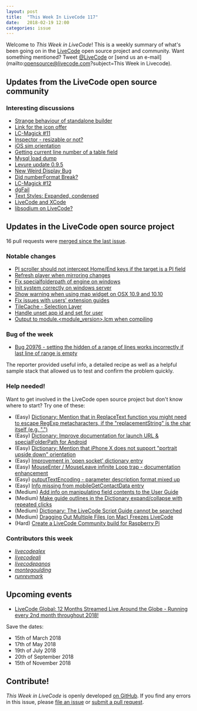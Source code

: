 ```yaml
---
layout: post
title:  "This Week In LiveCode 117"
date:   2018-02-19 12:00
categories: issue
---
```


Welcome to *This Week in LiveCode*!  This is a weekly summary of what's been
going on in the [LiveCode](https://livecode.com/) open source project and
community.  Want something mentioned?  Tweet
[@LiveCode](https://twitter.com/LiveCode) or
[send us an e-mail](mailto:opensource@livecode.com?subject=This Week in Livecode).

## Updates from the LiveCode open source community

<!---
### News & blog posts

- [LiveCode 9 - The final preview](https://livecode.com/livecode-9-the-final-preview/)
--->



### Interesting discussions

- [Strange behaviour of standalone builder](https://www.mail-archive.com/use-livecode@lists.runrev.com/msg92723.html)
- [Link for the icon offer](https://www.mail-archive.com/use-livecode@lists.runrev.com/msg92734.html)
- [LC-Magick #11](https://www.mail-archive.com/use-livecode@lists.runrev.com/msg92747.html)
- [Inspector - resizable or not?](https://www.mail-archive.com/use-livecode@lists.runrev.com/msg92748.html)
- [iOS sim orientation](https://www.mail-archive.com/use-livecode@lists.runrev.com/msg92761.html)
- [Getting current line number of a table field](https://www.mail-archive.com/use-livecode@lists.runrev.com/msg92764.html)
- [Mysql load dump](https://www.mail-archive.com/use-livecode@lists.runrev.com/msg92766.html)
- [Levure update 0.9.5](https://www.mail-archive.com/use-livecode@lists.runrev.com/msg92777.html)
- [New Weird Display Bug](https://www.mail-archive.com/use-livecode@lists.runrev.com/msg92795.html)
- [Did numberFormat Break?](https://www.mail-archive.com/use-livecode@lists.runrev.com/msg92813.html)
- [LC-Magick #12](https://www.mail-archive.com/use-livecode@lists.runrev.com/msg92834.html)
- [dgFail](https://www.mail-archive.com/use-livecode@lists.runrev.com/msg92840.html)
- [Text Styles: Expanded, condensed](https://www.mail-archive.com/use-livecode@lists.runrev.com/msg92852.html)
- [LiveCode and XCode](https://www.mail-archive.com/use-livecode@lists.runrev.com/msg92856.html)
- [libsodium on LiveCode?](https://www.mail-archive.com/use-livecode@lists.runrev.com/msg92859.html)


## Updates in the LiveCode open source project

16 pull requests were [merged since the last issue](https://github.com/search?utf8=✓&q=org%3Alivecode+is%3Apublic+is%3Apr+is%3Amerged+merged%3A2018-02-12..2018-02-18&type=Issues).

<!---
### New LiveCode releases

- [LiveCode 8.1.9](https://downloads.livecode.com/livecode/#8_1_9)
--->


### Notable changes

- [PI scroller should not intercept Home/End keys if the target is a PI field](https://github.com/livecode/livecode-ide/pull/1911) 
- [Refresh player when mirroring changes](https://github.com/livecode/livecode/pull/6323)
- [Fix specialfolderpath of engine on windows](https://github.com/livecode/livecode/pull/6319)
- [Init system correctly on windows server](https://github.com/livecode/livecode/pull/6318)
- [Show warning when using map widget on OSX 10.9 and 10.10](https://github.com/livecode/livecode-ide/pull/1908)
- [Fix issues with users' extension guides](https://github.com/livecode/livecode-ide/pull/1891)
- [TileCache - Selection Layer](https://github.com/livecode/livecode/pull/6268)
- [Handle unset app id and set for user](https://github.com/livecode/livecode-ide/pull/1901)
- [Output to module.<module_version>.lcm when compiling](https://github.com/livecode/livecode-ide/pull/1903)

### Bug of the week

- [Bug 20976 - setting the hidden of a range of lines works incorrectly if last line of range is empty](http://quality.livecode.com/show_bug.cgi?id=20976)

The reporter provided useful info, a detailed recipe as well as a helpful sample stack that allowed us to test and confirm the problem quickly.


### Help needed!

Want to get involved in the LiveCode open source project but don't know where
to start?  Try one of these:

- (Easy) [Dictionary: Mention that in ReplaceText function you might need to escape RegExp metacharacters, if the "replacementString" is the char itself (e.g. ".")](http://quality.livecode.com/show_bug.cgi?id=20943)
- (Easy) [Dictionary: Improve documentation for launch URL & specialFolderPath for Android](http://quality.livecode.com/show_bug.cgi?id=20722)
- (Easy) [Dictionary: Mention that iPhone X does not support "portrait upside down" orientation](http://quality.livecode.com/show_bug.cgi?id=20640)
- (Easy) [Improvement in 'open socket' dictionary entry](http://quality.livecode.com/show_bug.cgi?id=19597)
- (Easy) [MouseEnter / MouseLeave infinite Loop trap - documentation enhancement](http://quality.livecode.com/show_bug.cgi?id=20529)
- (Easy) [outputTextEncoding - parameter description format mixed up](http://quality.livecode.com/show_bug.cgi?id=19351)
- (Easy) [Info missing from mobileGetContactData entry](http://quality.livecode.com/show_bug.cgi?id=20359)
- (Medium) [Add info on manipulating field contents to the User Guide](http://quality.livecode.com/show_bug.cgi?id=18990)
- (Medium) [Make guide outlines in the Dictionary expand/collapse with repeated clicks](http://quality.livecode.com/show_bug.cgi?id=18184)
- (Medium) [Dictionary: The LiveCode Script Guide cannot be searched](http://quality.livecode.com/show_bug.cgi?id=15957)
- (Medium) [Dragging Out Multiple Files (on Mac) Freezes LiveCode](http://quality.livecode.com/show_bug.cgi?id=20925)
- (Hard) [Create a LiveCode Community build for Raspberry Pi](http://forums.livecode.com/viewtopic.php?f=76&t=27912)

### Contributors this week

- *[livecodealex](https://github.com/livecodealex)*
- *[livecodeali](https://github.com/livecodeali)*
- *[livecodepanos](https://github.com/livecodepanos)*
- *[montegoulding](https://github.com/montegoulding)*
- *[runrevmark](https://github.com/runrevmark)*

<!---
## Other LiveCode News

This section brings you other interesting news from across the LiveCode universe over the last week. This section may include non OSS projects.

- [iOS app Error ITMS-90529 submitting to app store via Application	Loader](https://www.mail-archive.com/use-livecode@lists.runrev.com/msg92707.html)
--->



## Upcoming events

* [LiveCode Global: 12 Months Streamed Live Around the Globe - Running every 2nd month throughout 2018!](https://livecode.com/global/) 

Save the dates:

- 15th of March 2018
- 17th of May 2018
- 19th of July 2018
- 20th of September 2018
- 15th of November 2018


## Contribute!

*This Week in LiveCode* is openly developed
[on GitHub](https://github.com/livecode/this-week-in-livecode).
If you find any errors in this issue, please
[file an issue](https://github.com/livecode/this-week-in-livecode/issues) or
[submit a pull request](https://github.com/livecode/this-week-in-livecode/pulls).
